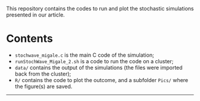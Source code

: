 This repository contains the codes to run and plot the stochastic simulations presented in our article. 

# Contents

-  `stochwave_migale.c` is the main C code of the simulation;  
-  `runStochWave_Migale_2.sh` is a code to run the code on a cluster;
-  `data/` contains the output of the simulations (the files were imported back from the cluster); 
-  `R/` contains the code to plot the outcome, and a subfolder `Pics/` where the figure(s) are saved.  

---
  
